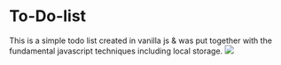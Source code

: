 # To-Do-list
This is a simple todo list created in vanilla js &amp; was put together with the fundamental javascript techniques including local storage.
![](css/todo_list.png)
